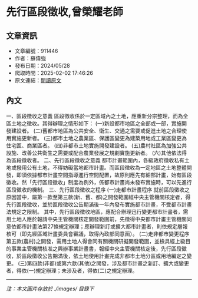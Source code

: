 # 先行區段徵收,曾榮耀老師

## 文章資訊
- 文章編號：911446
- 作者：蘇偉強
- 發布日期：2024/05/28
- 爬取時間：2025-02-02 17:46:26
- 原文連結：[閱讀原文](https://real-estate.get.com.tw/Columns/detail.aspx?no=911446)

## 內文
一、區段徵收之意義
區段徵收係於一定區域內之土地，應重新分宗整理，而為全區土地之徵收。其得辦理之情形如下：
(一)新設都市地區之全部或一部，實施開發建設者。
(二)舊都市地區為公共安全、衛生、交通之需要或促進土地之合理使用實施更新者。
(三)都市土地之農業區、保護區變更為建築用地或工業區變更為住宅區、商業區者。
(四)非都市土地實施開發建設者。
(五)農村社區為加強公共設施、改善公共衛生之需要或配合農業發展之規劃實施更新者。
(六)其他依法得為區段徵收者。
二、先行區段徵收之意義
都市計畫範圍內，各級政府徵收私有土地或撥用公有土地，不得妨礙當地都市計畫。而區段徵收為一定地區之土地整體開發，即須依據都市計畫空間指導進行空間配置，故原則應先有細部計畫，始有區段徵收。然「先行區段徵收」制度為例外，係都市計畫尚未發布實施時，可以先進行區段徵收的機制。
三、先行區段徵收之程序
(一)走都市計畫程序
就前區段徵收之原因當中，屬第一款至第三款(新、舊、都)之開發範圍經中央主管機關核定者，得先行區段徵收，並於區段徵收公告期滿後一年內發布實施都市計畫，不受都市計畫法規定之限制。
其中，先行區段徵收地區，應配合辦理迅行變更都市計畫者，需用土地人應於報請中央主管機關核定開發範圍前，先徵得中央都市計畫主管機關同意依都市計畫法第27條規定辦理；應辦理新訂或擴大都市計畫者，則依規定層報核可（即先經區域計畫委員會審議，取得內政部同意函）。
(二)走非都市變更程序
第五款(農村)之開發，需用土地人得會同有關機關研擬開發範圍，並檢具經上級目的事業主管機關核准之興辦事業計畫書，報經中央主管機關核定後，先行區段徵收，於區段徵收公告期滿後，依土地使用計畫完成非都市土地分區或用地編定之變更。
(三)第四款(非都)或第六款(其他)之開發，涉及都市計畫之新訂、擴大或變更者，得依(一)規定辦理；未涉及者，得依(二)之規定辦理。

---
*注：本文圖片存放於 ./images/ 目錄下*
